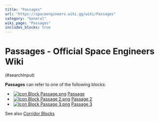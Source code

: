 ```yaml
---
title: "Passages"
url: "https://spaceengineers.wiki.gg/wiki/Passages"
category: "General"
wiki_page: "Passages"
includes_blocks: true
---
```


# Passages - Official Space Engineers Wiki

(#searchInput)

**Passages** can refer to one of the following blocks:

*    [![Icon Block Passage.png](https://spaceengineers.wiki.gg/images/thumb/Icon_Block_Passage.png/21px-Icon_Block_Passage.png?3fb6bc)](https://spaceengineers.wiki.gg/wiki/Passage "Passage") [Passage](https://spaceengineers.wiki.gg/wiki/Passage "Passage")
*    [![Icon Block Passage 2.png](https://spaceengineers.wiki.gg/images/thumb/Icon_Block_Passage_2.png/21px-Icon_Block_Passage_2.png?dd346e)](https://spaceengineers.wiki.gg/wiki/Passage_2 "Passage 2") [Passage 2](https://spaceengineers.wiki.gg/wiki/Passage_2 "Passage 2")
*    [![Icon Block Passage 3.png](https://spaceengineers.wiki.gg/images/thumb/Icon_Block_Passage_3.png/21px-Icon_Block_Passage_3.png?b3e57f)](https://spaceengineers.wiki.gg/wiki/Passage_3 "Passage 3") [Passage 3](https://spaceengineers.wiki.gg/wiki/Passage_3 "Passage 3")

See also [Corridor Blocks](https://spaceengineers.wiki.gg/wiki/Corridor_Blocks "Corridor Blocks")